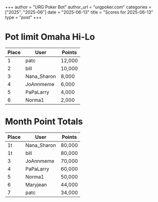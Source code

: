 +++
author = "URG Poker Bot"
author_url = "urgpoker.com"
categories = ["2025", "2025-06"]
date = "2025-06-13"
title = "Scores for 2025-06-13"
type = "post"
+++
# Pot limit Omaha Hi-Lo

| Place | User | Points |
|-------|------|--------|
| 1 | patc | 12,000 |
| 2 | bill | 10,000 |
| 3 | Nana_Sharon | 8,000 |
| 4 | JoAnnmeme | 6,000 |
| 5 | PaPaLarry | 4,000 |
| 6 | Norma1 | 2,000 |

# Month Point Totals

| Place | User | Points |
|-------|------|--------|
| 1t | Nana_Sharon | 80,000 |
| 1t | bill | 80,000 |
| 3 | JoAnnmeme | 70,000 |
| 4 | PaPaLarry | 60,000 |
| 5 | Norma1 | 50,000 |
| 6 | Maryjean | 44,000 |
| 7 | patc | 34,000 |
